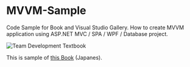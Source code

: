 # MVVM-Sample
Code Sample for Book and Visual Studio Gallery. How to create MVVM application using ASP.NET MVC / SPA / WPF / Database project.


![Team Development Textbook](http://www.surviveplus.net/ja/wp-content/uploads/home008-book1.jpg)

This is sample of [this Book](http://goo.gl/HfcUSY) (Japanes).
